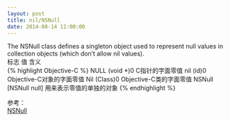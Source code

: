 ```yaml
---
layout: post
title: nil/NSNull
date: 2014-08-14 11:00:00
---
```


The NSNull class defines a singleton object used to represent null values in collection objects (which don’t allow nil values).<br/>
标志     值                  含义<br/>
{% highlight Objective-C %}
NULL   (void *)0    C指针的字面零值
nil    (id)0        Objective-C对象的字面零值
Nil    (Class)0     Objective-C类的字面零值
NSNull [NSNull null] 用来表示零值的单独的对象
{% endhighlight %}

参考：<br/>
<a href="http://nshipster.cn/nil/" rel="external nofollow" target="_blank" class="muted">NSNull</a>